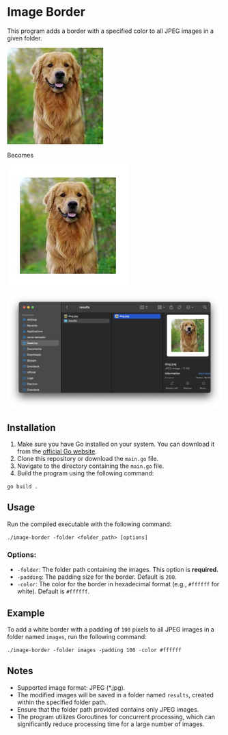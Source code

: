 # Image Border

This program adds a border with a specified color to all JPEG images in a given folder.

![Original Image](./docs/dog.jpg)

Becomes

![Modified Image](./docs/results/dog.jpg)

![Final Structure](./docs/folder.png)

## Installation

1. Make sure you have Go installed on your system. You can download it from the [official Go website](https://golang.org/dl/).
2. Clone this repository or download the `main.go` file.
3. Navigate to the directory containing the `main.go` file.
4. Build the program using the following command:

```shell
go build .
```

## Usage

Run the compiled executable with the following command:

```shell
./image-border -folder <folder_path> [options]
```

### Options:

- `-folder`: The folder path containing the images. This option is **required**.
- `-padding`: The padding size for the border. Default is `200`.
- `-color`: The color for the border in hexadecimal format (e.g., `#ffffff` for white). Default is `#ffffff`.

## Example

To add a white border with a padding of `100` pixels to all JPEG images in a folder named `images`, run the following command:

```shell
./image-border -folder images -padding 100 -color #ffffff
```

## Notes

- Supported image format: JPEG (\*.jpg).
- The modified images will be saved in a folder named `results`, created within the specified folder path.
- Ensure that the folder path provided contains only JPEG images.
- The program utilizes Goroutines for concurrent processing, which can significantly reduce processing time for a large number of images.
